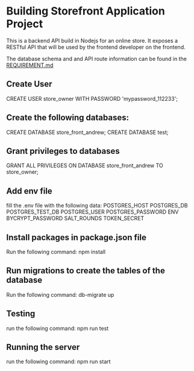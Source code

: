 # Building Storefront Application Project

This is a backend API build in Nodejs for an online store. It exposes a RESTful API that will be used by the frontend developer on the frontend.

The database schema and and API route information can be found in the [REQUIREMENT.md](REQUIREMENTS.md)

## Create User

CREATE USER store_owner WITH PASSWORD 'mypassword_112233';

## Create the following databases:

CREATE DATABASE store_front_andrew;
CREATE DATABASE test;

## Grant privileges to databases

GRANT ALL PRIVILEGES ON DATABASE store_front_andrew TO store_owner;

## Add env file

fill the .env file with the following data:
POSTGRES_HOST
POSTGRES_DB
POSTGRES_TEST_DB
POSTGRES_USER
POSTGRES_PASSWORD
ENV
BYCRYPT_PASSWORD
SALT_ROUNDS
TOKEN_SECRET

## Install packages in package.json file

Run the following command:
npm install

## Run migrations to create the tables of the database

Run the following command:
db-migrate up

## Testing

run the following command:
npm run test

## Running the server

run the following command:
npm run start

